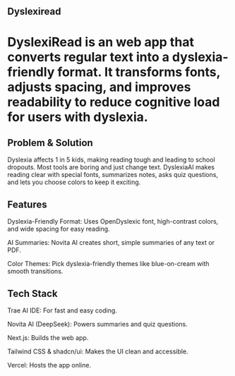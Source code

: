 ## Dyslexiread
# DyslexiRead is an web app that converts regular text into a dyslexia-friendly format. It transforms fonts, adjusts spacing, and improves readability to reduce cognitive load for users with dyslexia.

## Problem & Solution

Dyslexia affects 1 in 5 kids, making reading tough and leading to school dropouts. Most tools are boring and just change text. DyslexiaAI makes reading clear with special fonts, summarizes notes, asks quiz questions, and lets you choose colors to keep it exciting.

## Features

Dyslexia-Friendly Format: Uses OpenDyslexic font, high-contrast colors, and wide spacing for easy reading.

AI Summaries: Novita AI creates short, simple summaries of any text or PDF.

Color Themes: Pick dyslexia-friendly themes like blue-on-cream with smooth transitions.


## Tech Stack

Trae AI IDE: For fast and easy coding.

Novita AI (DeepSeek): Powers summaries and quiz questions.

Next.js: Builds the web app.

Tailwind CSS & shadcn/ui: Makes the UI clean and accessible.

Vercel: Hosts the app online.
